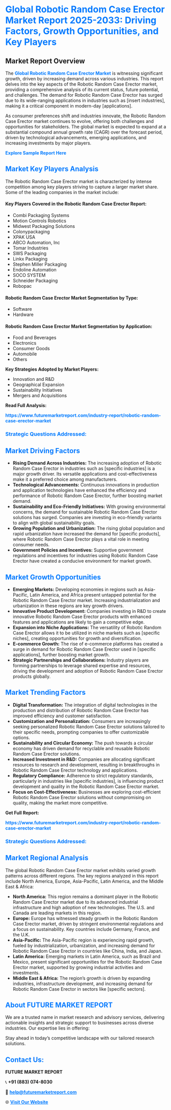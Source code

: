 <h1 style="color: #007BFF;">Global Robotic Random Case Erector Market Report 2025-2033: Driving Factors, Growth Opportunities, and Key Players</h1>

<section id="overview">
<h2>Market Report Overview</h2>
<p>The <a href="https://www.futuremarketreport.com/industry-report/robotic-random-case-erector-market" style="color: #007BFF; text-decoration: none;"><strong>Global Robotic Random Case Erector Market</strong></a> is witnessing significant growth, driven by increasing demand across various industries. This report delves into the key aspects of the Robotic Random Case Erector market, providing a comprehensive analysis of its current status, future potential, and challenges. The demand for Robotic Random Case Erector has surged due to its wide-ranging applications in industries such as [insert industries], making it a critical component in modern-day [applications].</p>
<p>As consumer preferences shift and industries innovate, the Robotic Random Case Erector market continues to evolve, offering both challenges and opportunities for stakeholders. The global market is expected to expand at a substantial compound annual growth rate (CAGR) over the forecast period, driven by technological advancements, emerging applications, and increasing investments by major players.</p>
</section>

<section id="overview">
<p><a href="https://www.futuremarketreport.com/request-sample/reportId=56046" style="color: #007BFF; text-decoration: none;"><strong>Explore Sample Report Here</strong></a></p>
</section>

<section id="key-players">
<h2 style="color: #007BFF;">Market Key Players Analysis</h2>
<p>The Robotic Random Case Erector market is characterized by intense competition among key players striving to capture a larger market share. Some of the leading companies in the market include:</p>
<h4>Key Players Covered in the Robotic Random Case Erector Report:</h4>
<ul><li>Combi Packaging Systems</li><li>Motion Controls Robotics</li><li>Midwest Packaging Solutions</li><li>Colonypackaging</li><li>XPAK USA</li><li>ABCO Automation, Inc</li><li>Tomar Industries</li><li>SWS Packaging</li><li>Linkx Packaging</li><li>Stephen Miller Packaging</li><li>Endoline Automation</li><li>SOCO SYSTEM</li><li>Schneider Packaging</li><li>Robopac</li></ul>
<h4>Robotic Random Case Erector Market Segmentation by Type:</h4>
<ul><li>Software</li><li>Hardware</li></ul>

<h4>Robotic Random Case Erector Market Segmentation by Application:</h4>
<ul><li>Food and Beverages</li><li>Electronics</li><li>Consumer Goods</li><li>Automobile</li><li>Others</li></ul>
<p><strong>Key Strategies Adopted by Market Players:</strong></p>
<ul>
<li>Innovation and R&D</li>
<li>Geographical Expansion</li>
<li>Sustainability Initiatives</li>
<li>Mergers and Acquisitions</li>
</ul>
</section>

<section>
<p><strong>Read Full Analysis: </strong></p><a href="https://www.futuremarketreport.com/industry-report/robotic-random-case-erector-market" style="color: #007BFF; text-decoration: none;"><strong>https://www.futuremarketreport.com/industry-report/robotic-random-case-erector-market</strong></a>
<h3 style="color: #007BFF;">Strategic Questions Addressed:</h3>
</section>

<section id="driving-factors">
<h2 style="color: #007BFF;">Market Driving Factors</h2>
<ul>
<li><strong>Rising Demand Across Industries:</strong> The increasing adoption of Robotic Random Case Erector in industries such as [specific industries] is a major growth driver. Its versatile applications and cost-effectiveness make it a preferred choice among manufacturers.</li>
<li><strong>Technological Advancements:</strong> Continuous innovations in production and application technologies have enhanced the efficiency and performance of Robotic Random Case Erector, further boosting market demand.</li>
<li><strong>Sustainability and Eco-Friendly Initiatives:</strong> With growing environmental concerns, the demand for sustainable Robotic Random Case Erector solutions has surged. Companies are investing in eco-friendly variants to align with global sustainability goals.</li>
<li><strong>Growing Population and Urbanization:</strong> The rising global population and rapid urbanization have increased the demand for [specific products], where Robotic Random Case Erector plays a vital role in meeting consumer needs.</li>
<li><strong>Government Policies and Incentives:</strong> Supportive government regulations and incentives for industries using Robotic Random Case Erector have created a conducive environment for market growth.</li>
</ul>
</section>

<section id="growth-opportunities">
<h2 style="color: #007BFF;">Market Growth Opportunities</h2>
<ul>
<li><strong>Emerging Markets:</strong> Developing economies in regions such as Asia-Pacific, Latin America, and Africa present untapped potential for the Robotic Random Case Erector market. Increasing industrialization and urbanization in these regions are key growth drivers.</li>
<li><strong>Innovative Product Development:</strong> Companies investing in R&D to create innovative Robotic Random Case Erector products with enhanced features and applications are likely to gain a competitive edge.</li>
<li><strong>Expansion into Niche Applications:</strong> The versatility of Robotic Random Case Erector allows it to be utilized in niche markets such as [specific niches], creating opportunities for growth and diversification.</li>
<li><strong>E-commerce Growth:</strong> The rise of e-commerce platforms has created a surge in demand for Robotic Random Case Erector used in [specific applications], further boosting market growth.</li>
<li><strong>Strategic Partnerships and Collaborations:</strong> Industry players are forming partnerships to leverage shared expertise and resources, driving the development and adoption of Robotic Random Case Erector products globally.</li>
</ul>
</section>

<section id="trending-factors">
<h2 style="color: #007BFF;">Market Trending Factors</h2>
<ul>
<li><strong>Digital Transformation:</strong> The integration of digital technologies in the production and distribution of Robotic Random Case Erector has improved efficiency and customer satisfaction.</li>
<li><strong>Customization and Personalization:</strong> Consumers are increasingly seeking personalized Robotic Random Case Erector solutions tailored to their specific needs, prompting companies to offer customizable options.</li>
<li><strong>Sustainability and Circular Economy:</strong> The push towards a circular economy has driven demand for recyclable and reusable Robotic Random Case Erector solutions.</li>
<li><strong>Increased Investment in R&D:</strong> Companies are allocating significant resources to research and development, resulting in breakthroughs in Robotic Random Case Erector technology and applications.</li>
<li><strong>Regulatory Compliance:</strong> Adherence to strict regulatory standards, particularly in industries like [specific industries], is influencing product development and quality in the Robotic Random Case Erector market.</li>
<li><strong>Focus on Cost-Effectiveness:</strong> Businesses are exploring cost-efficient Robotic Random Case Erector solutions without compromising on quality, making the market more competitive.</li>
</ul>
</section>

<section>
<p><strong>Get Full Report: </strong></p><a href="https://www.futuremarketreport.com/industry-report/robotic-random-case-erector-market" style="color: #007BFF; text-decoration: none;"><strong>https://www.futuremarketreport.com/industry-report/robotic-random-case-erector-market</strong></a>
<h3 style="color: #007BFF;">Strategic Questions Addressed:</h3>
</section>


<section id="regional-analysis">
<h2 style="color: #007BFF;">Market Regional Analysis</h2>
<p>The global Robotic Random Case Erector market exhibits varied growth patterns across different regions. The key regions analyzed in this report include North America, Europe, Asia-Pacific, Latin America, and the Middle East & Africa:</p>
<ul>
<li><strong>North America:</strong> This region remains a dominant player in the Robotic Random Case Erector market due to its advanced industrial infrastructure and high adoption of new technologies. The U.S. and Canada are leading markets in this region.</li>
<li><strong>Europe:</strong> Europe has witnessed steady growth in the Robotic Random Case Erector market, driven by stringent environmental regulations and a focus on sustainability. Key countries include Germany, France, and the U.K.</li>
<li><strong>Asia-Pacific:</strong> The Asia-Pacific region is experiencing rapid growth, fueled by industrialization, urbanization, and increasing demand for Robotic Random Case Erector in countries like China, India, and Japan.</li>
<li><strong>Latin America:</strong> Emerging markets in Latin America, such as Brazil and Mexico, present significant opportunities for the Robotic Random Case Erector market, supported by growing industrial activities and investments.</li>
<li><strong>Middle East & Africa:</strong> The region’s growth is driven by expanding industries, infrastructure development, and increasing demand for Robotic Random Case Erector in sectors like [specific sectors].</li>
</ul>
</section>

<footer>
<h2 style="color: #007BFF;">About FUTURE MARKET REPORT</h2>
<p>We are a trusted name in market research and advisory services, delivering actionable insights and strategic support to businesses across diverse industries. Our expertise lies in offering:</p>

<p>Stay ahead in today’s competitive landscape with our tailored research solutions.</p>

<h2 style="color: #007BFF;">Contact Us:</h2>
<p><strong>FUTURE MARKET REPORT</strong></p>
<p>📞 <strong>+91 (883) 074-8030</strong></p>
<p>📧 <strong><a href="mailto:help@futuremarketreport.com" style="color: #007BFF;">help@futuremarketreport.com</a></strong></p>
<p>🌐 <strong><a href="https://www.futuremarketreport.com/" style="color: #007BFF;">Visit Our Website</a></strong></p>
</footer>